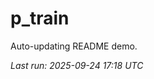 # p_train

Auto-updating README demo.

<!--START_SECTION:status-->
_Last run: 2025-09-24 17:18 UTC_
<!--END_SECTION:status-->







































































































































































































































































































































































































































































































































































































































































































































































































































